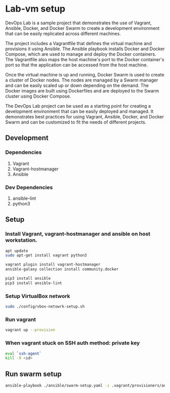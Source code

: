# Lab-vm setup

DevOps Lab is a sample project that demonstrates the use of Vagrant, Ansible, Docker, and Docker Swarm to create a development environment that can be easily replicated across different machines.

The project includes a Vagrantfile that defines the virtual machine and provisions it using Ansible. The Ansible playbook installs Docker and Docker Compose, which are used to manage and deploy the Docker containers. The Vagrantfile also maps the host machine's port to the Docker container's port so that the application can be accessed from the host machine.

Once the virtual machine is up and running, Docker Swarm is used to create a cluster of Docker nodes. The nodes are managed by a Swarm manager and can be easily scaled up or down depending on the demand. The Docker images are built using Dockerfiles and are deployed to the Swarm cluster using Docker Compose.

The DevOps Lab project can be used as a starting point for creating a development environment that can be easily deployed and managed. It demonstrates best practices for using Vagrant, Ansible, Docker, and Docker Swarm and can be customized to fit the needs of different projects.

## Development

### Dependencies

1. Vagrant
2. Vagrant-hostmanager
3. Ansible

### Dev Dependencies

1. ansible-lint
2. python3

## Setup

### Install Vagrant, vagrant-hostmanager and ansible on host workstation.

```bash
apt update
sudo apt-get install vagrant python3

vagrant plugin install vagrant-hostmanager
ansible-galaxy collection install community.docker

pip3 install ansible
pip3 install ansible-lint
```

### Setup VirtualBox network

```bash
sudo ./config/vbox-netowrk-setup.sh
```

### Run vagrant

```bash
vagrant up --provision
```

### When vagrant stuck on SSH auth method: private key

```bash
eval `ssh-agent`
kill -9 <id>
```

## Run swarm setup

```bash
ansible-playbook ./ansible/swarm-setup.yaml -i .vagrant/provisioners/ansible/inventory/vagrant_ansible_inventory
```
